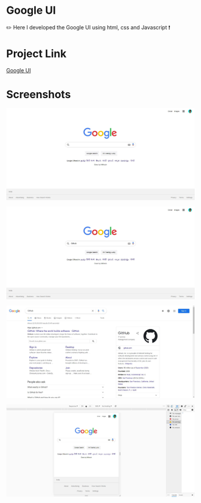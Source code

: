 # Google UI
✏️ Here I developed the Google UI using html, css and Javascript ❗

# Project Link

<a href="https://mithesh14.github.io/Github-profile/">Google UI</a>

# Screenshots 

![screenshots](https://github.com/Mithesh14/Google-ui-clone/blob/main/images/image1.jpg)

![screenshots](https://github.com/Mithesh14/Google-ui-clone/blob/main/images/image2.jpg)

![screenshots](https://github.com/Mithesh14/Google-ui-clone/blob/main/images/image3.jpg)

![screenshots](https://github.com/Mithesh14/Google-ui-clone/blob/main/images/image4.jpg)


